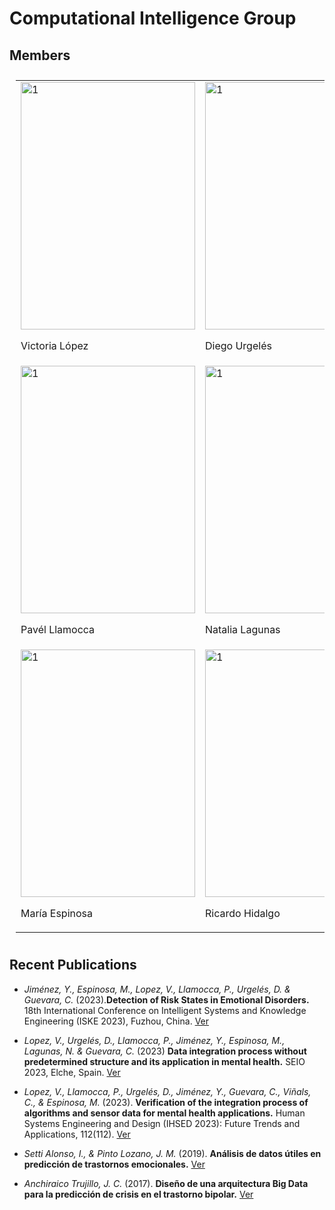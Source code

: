 # Computational Intelligence Group

## Members

<table style="padding:10px">
  <tr>
    <td><img src="/computational_intelligence/assets/img/userstock.jpeg"  alt="1" width = 279px height = 396px >
      <p class="name">Victoria López</p>
    </td>
      <td><img src="/computational_intelligence/assets/img/userstock.jpeg"  alt="1" width = 279px height = 396px >
      <p class="name">Diego Urgelés</p>
    </td>
        <td><img src="/computational_intelligence/assets/img/userstock.jpeg"  alt="1" width = 279px height = 396px >
      <p class="name">César Guevara</p>
    </td> </tr> <tr>
        <td><img src="/computational_intelligence/assets/img/userstock.jpeg"  alt="1" width = 279px height = 396px >
      <p class="name">Pavél Llamocca</p>
    </td>
        <td><img src="/computational_intelligence/assets/img/userstock.jpeg"  alt="1" width = 279px height = 396px >
      <p class="name">Natalia Lagunas</p>
    </td>
        <td><img src="/computational_intelligence/assets/img/userstock.jpeg"  alt="1" width = 279px height = 396px >
      <p class="name">Yury Jiménez</p>
    </td> </tr> <tr>
        <td><img src="/computational_intelligence/assets/img/María Espinosa Ruiz_1.jpg"  alt="1" width = 279px height = 396px >
      <p class="name">María Espinosa</p>
    </td>
        <td><img src="/computational_intelligence/assets/img/userstock.jpeg"  alt="1" width = 279px height = 396px >
      <p class="name">Ricardo Hidalgo</p>
    </td>
        </td>
        <td><img src="/computational_intelligence/assets/img/userstock.jpeg"  alt="1" width = 279px height = 396px >
      <p class="name">Mateo Pérez </p>
    </td>
  </tr>
</table>


## Recent Publications

- *Jiménez, Y., Espinosa, M., Lopez, V., Llamocca, P., Urgelés, D. & Guevara, C.* (2023).**Detection of Risk States in Emotional Disorders.** 18th International Conference on Intelligent Systems and Knowledge Engineering (ISKE 2023), Fuzhou, China.
[Ver](https://cunefedu-my.sharepoint.com/:b:/g/personal/victoria_lopez_cunef_edu/EZZx1TbPBSJDrfYPcU00QoUB2jTArZoI_2vl70rhwyEIDw?e=NaCHUV)

- *Lopez, V., Urgelés, D., Llamocca, P., Jiménez, Y., Espinosa, M., Lagunas, N. & Guevara, C.* (2023) **Data integration process without predetermined structure and its application in mental health.** SEIO 2023, Elche, Spain.
[Ver](https://cunefedu-my.sharepoint.com/:b:/g/personal/victoria_lopez_cunef_edu/EUrFcTUvX5RBqbjtuvXpQk0Bc9EzwaJ9yNqiCv1JKVMHIA?e=BO4wgk)

- *Lopez, V., Llamocca, P., Urgelés, D., Jiménez, Y., Guevara, C., Viñals, C., & Espinosa, M.* (2023). **Verification of the integration process of algorithms and sensor data for mental health applications.** Human Systems Engineering and Design (IHSED 2023): Future Trends and Applications, 112(112).
[Ver](https://cunefedu-my.sharepoint.com/:b:/g/personal/victoria_lopez_cunef_edu/EfGj2pciGetPvmW7Imbzn4gBwd53WoqiN9TPO96nRCDZTQ?e=5APnMo)

- *Setti Alonso, I., & Pinto Lozano, J. M.* (2019). **Análisis de datos útiles en predicción de trastornos emocionales.**
[Ver](https://docta.ucm.es/rest/api/core/bitstreams/edd9a587-a734-49dc-9bd9-a86402e6f022/content)

- *Anchiraico Trujillo, J. C.* (2017). **Diseño de una arquitectura Big Data para la predicción de crisis en el trastorno bipolar.**
[Ver](https://docta.ucm.es/rest/api/core/bitstreams/edd9a587-a734-49dc-9bd9-a86402e6f022/content)

